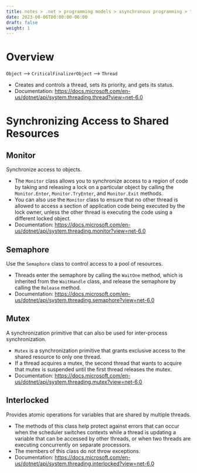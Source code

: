 ```yaml
---
title: notes > .net > programming models > asynchronous programming > threads
date: 2023-08-06T00:00:00-06:00
draft: false
weight: 1
---
```


# Overview
`Object` –> `CriticalFinalizerObject` –> `Thread`  
- Creates and controls a thread, sets its priority, and gets its status.
- Documentation: https://docs.microsoft.com/en-us/dotnet/api/system.threading.thread?view=net-6.0

# Synchronizing Access to Shared Resources
## Monitor
Synchronize access to objects.
- The `Monitor` class allows you to synchronize access to a region of code by taking and releasing a lock on a particular object by calling the `Monitor.Enter`, `Monitor.TryEnter`, and `Monitor.Exit` methods.
- You can also use the `Monitor` class to ensure that no other thread is allowed to access a section of application code being executed by the lock owner, unless the other thread is executing the code using a different locked object.
- Documentation: https://docs.microsoft.com/en-us/dotnet/api/system.threading.monitor?view=net-6.0

## Semaphore
Use the `Semaphore` class to control access to a pool of resources.
- Threads enter the semaphore by calling the `WaitOne` method, which is inherited from the `WaitHandle` class, and release the semaphore by calling the `Release` method.
- Documentation: https://docs.microsoft.com/en-us/dotnet/api/system.threading.semaphore?view=net-6.0

## Mutex
A synchronization primitive that can also be used for inter-process synchronization.
- `Mutex` is a synchronization primitive that grants exclusive access to the shared resource to only one thread.
- If a thread acquires a mutex, the second thread that wants to acquire that mutex is suspended until the first thread releases the mutex.
- Documentation: https://docs.microsoft.com/en-us/dotnet/api/system.threading.mutex?view=net-6.0

## Interlocked
Provides atomic operations for variables that are shared by multiple threads.
- The methods of this class help protect against errors that can occur when the scheduler switches contexts while a thread is updating a variable that can be accessed by other threads, or when two threads are executing concurrently on separate processors.
- The members of this class do not throw exceptions.
- Documentation: https://docs.microsoft.com/en-us/dotnet/api/system.threading.interlocked?view=net-6.0
